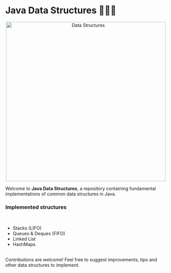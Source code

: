 # Java Data Structures 📂🧑‍💻

<p align="center">
  <img src="[https://cdn-icons-png.flaticon.com/512/9118/9118438.png](https://cdn-icons-png.flaticon.com/512/9118/9118467.png)" alt="Data Structures" width="500">
</p>

Welcome to <b>Java Data Structures</b>, a repository containing fundamental implementations of common data structures in Java.
<h3><strong>Implemented structures</strong></h3>
<br>
<ul>
  <li>Stacks (LIFO)</li>
  <li>Queues & Deques (FIFO)</li>
  <li>Linked List</li>
  <li>HashMaps</li>
</ul>
<br>
Contributions are welcome! Feel free to suggest improvements, tips and other data structures to implement.
